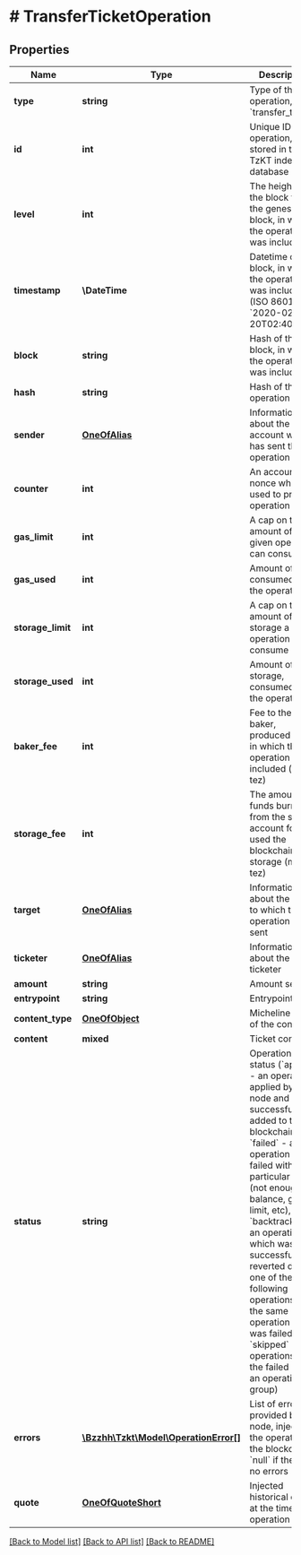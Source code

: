 # # TransferTicketOperation

## Properties

Name | Type | Description | Notes
------------ | ------------- | ------------- | -------------
**type** | **string** | Type of the operation, &#x60;transfer_ticket&#x60; | [optional]
**id** | **int** | Unique ID of the operation, stored in the TzKT indexer database | [optional]
**level** | **int** | The height of the block from the genesis block, in which the operation was included | [optional]
**timestamp** | **\DateTime** | Datetime of the block, in which the operation was included (ISO 8601, e.g. &#x60;2020-02-20T02:40:57Z&#x60;) | [optional]
**block** | **string** | Hash of the block, in which the operation was included | [optional]
**hash** | **string** | Hash of the operation | [optional]
**sender** | [**OneOfAlias**](OneOfAlias.md) | Information about the account who has sent the operation | [optional]
**counter** | **int** | An account nonce which is used to prevent operation replay | [optional]
**gas_limit** | **int** | A cap on the amount of gas a given operation can consume | [optional]
**gas_used** | **int** | Amount of gas, consumed by the operation | [optional]
**storage_limit** | **int** | A cap on the amount of storage a given operation can consume | [optional]
**storage_used** | **int** | Amount of storage, consumed by the operation | [optional]
**baker_fee** | **int** | Fee to the baker, produced block, in which the operation was included (micro tez) | [optional]
**storage_fee** | **int** | The amount of funds burned from the sender account for used the blockchain storage (micro tez) | [optional]
**target** | [**OneOfAlias**](OneOfAlias.md) | Information about the target to which the operation was sent | [optional]
**ticketer** | [**OneOfAlias**](OneOfAlias.md) | Information about the ticketer | [optional]
**amount** | **string** | Amount sent | [optional]
**entrypoint** | **string** | Entrypoint | [optional]
**content_type** | [**OneOfObject**](OneOfObject.md) | Micheline type of the content | [optional]
**content** | **mixed** | Ticket content | [optional]
**status** | **string** | Operation status (&#x60;applied&#x60; - an operation applied by the node and successfully added to the blockchain, &#x60;failed&#x60; - an operation which failed with some particular error (not enough balance, gas limit, etc), &#x60;backtracked&#x60; - an operation which was successful but reverted due to one of the following operations in the same operation group was failed, &#x60;skipped&#x60; - all operations after the failed one in an operation group) | [optional]
**errors** | [**\Bzzhh\Tzkt\Model\OperationError[]**](OperationError.md) | List of errors provided by the node, injected the operation to the blockchain. &#x60;null&#x60; if there is no errors | [optional]
**quote** | [**OneOfQuoteShort**](OneOfQuoteShort.md) | Injected historical quote at the time of operation | [optional]

[[Back to Model list]](../../README.md#models) [[Back to API list]](../../README.md#endpoints) [[Back to README]](../../README.md)
